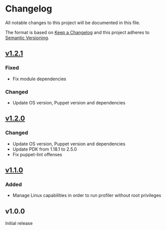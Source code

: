 # Changelog

All notable changes to this project will be documented in this file.

The format is based on [Keep a Changelog](http://keepachangelog.com/en/1.0.0/)
and this project adheres to [Semantic Versioning](http://semver.org/spec/v2.0.0.html).

## [v1.2.1]

### Fixed
* Fix module dependencies

### Changed
* Update OS version, Puppet version and dependencies

## [v1.2.0]

### Changed
* Update OS version, Puppet version and dependencies
* Update PDK from 1.18.1 to 2.5.0
* Fix puppet-lint offenses

## [v1.1.0]

### Added
* Manage Linux capabilities in order to run profiler without root privileges

## v1.0.0
Initial release

[Unreleased]: https://github.com/markt-de/puppet-async_profiler/compare/v1.2.1...HEAD
[v1.2.1]: https://github.com/markt-de/puppet-async_profiler/compare/v1.2.0...v1.2.1
[v1.2.0]: https://github.com/markt-de/puppet-async_profiler/compare/v1.1.0...v1.2.0
[v1.1.0]: https://github.com/markt-de/puppet-async_profiler/compare/v1.0.0...v1.1.0
